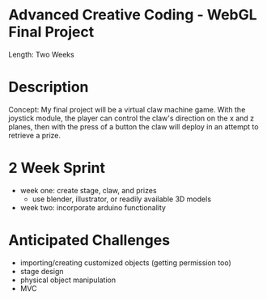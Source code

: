 # Advanced Creative Coding - WebGL Final Project

Length: Two Weeks

# Description

Concept: My final project will be a virtual claw machine game. With the joystick module, the player can control the claw's direction on the x and z planes, then with the press of a button the claw will deploy in an attempt to retrieve a prize.

# 2 Week Sprint
- week one: create stage, claw, and prizes
    - use blender, illustrator, or readily available 3D models
- week two: incorporate arduino functionality

# Anticipated Challenges
- importing/creating customized objects (getting permission too)
- stage design
- physical object manipulation
- MVC